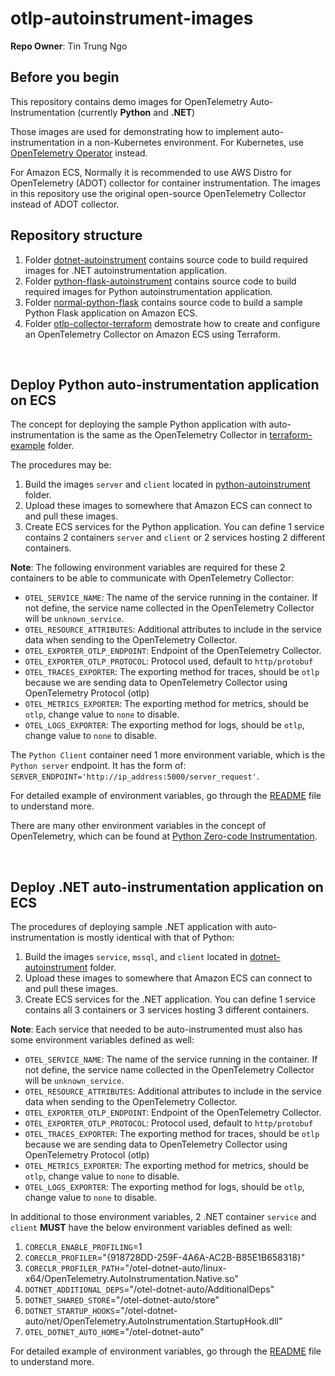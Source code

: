 # otlp-autoinstrument-images

**Repo Owner**: Tin Trung Ngo


## Before you begin

This repository contains demo images for OpenTelemetry Auto-Instrumentation (currently **Python** and **.NET**)

Those images are used for demonstrating how to implement auto-instrumentation in a non-Kubernetes environment. For Kubernetes, use [OpenTelemetry Operator](https://github.com/open-telemetry/opentelemetry-operator) instead.

For Amazon ECS, Normally it is recommended to use AWS Distro for OpenTelemetry (ADOT) collector for container instrumentation. The images in this repository use the original open-source OpenTelemetry Collector instead of ADOT collector.


## Repository structure
1. Folder [dotnet-autoinstrument](./dotnet-autoinstrument) contains source code to build required images for .NET autoinstrumentation application.
2. Folder [python-flask-autoinstrument](./python-flask-autoinstrument) contains source code to build required images for Python autoinstrumentation application.
3. Folder [normal-python-flask](./normal-python-flask) contains source code to build a sample Python Flask application on Amazon ECS.
4. Folder [otlp-collector-terraform](./otlp-collector-terraformxample) demostrate how to create and configure an OpenTelemetry Collector on Amazon ECS using Terraform.

<br>

## Deploy Python auto-instrumentation application on ECS

The concept for deploying the sample Python application with auto-instrumentation is the same as the OpenTelemetry Collector in [terraform-example](./terraform-example) folder.

The procedures may be:
1. Build the images `server` and `client` located in [python-autoinstrument](./python-autoinstrument) folder.
2. Upload these images to somewhere that Amazon ECS can connect to and pull these images.
3. Create ECS services for the Python application. You can define 1 service contains 2 containers `server` and `client` or 2 services hosting 2 different containers.

**Note**: The following environment variables are required for these 2 containers to be able to communicate with OpenTelemetry Collector:
- `OTEL_SERVICE_NAME`: The name of the service running in the container. If not define, the service name collected in the OpenTelemetry Collector will be `unknown_service`.
- `OTEL_RESOURCE_ATTRIBUTES`: Additional attributes to include in the service data when sending to the OpenTelemetry Collector.
- `OTEL_EXPORTER_OTLP_ENDPOINT`: Endpoint of the OpenTelemetry Collector.
- `OTEL_EXPORTER_OTLP_PROTOCOL`: Protocol used, default to `http/protobuf`
- `OTEL_TRACES_EXPORTER`: The exporting method for traces, should be `otlp` because we are sending data to OpenTelemetry Collector using OpenTelemetry Protocol (otlp)
- `OTEL_METRICS_EXPORTER`: The exporting method for metrics, should be `otlp`, change value to `none` to disable.
- `OTEL_LOGS_EXPORTER`: The exporting method for logs, should be `otlp`, change value to `none` to disable.


The `Python Client` container need 1 more environment variable, which is the `Python server` endpoint. It has the form of: `SERVER_ENDPOINT='http://ip_address:5000/server_request'`.

For detailed example of environment variables, go through the [README](./python-flask-autoinstrument/README.md) file to understand more.

There are many other environment variables in the concept of OpenTelemetry, which can be found at [Python Zero-code Instrumentation](https://opentelemetry.io/docs/zero-code/python/configuration/#environment-variables).


<br>

## Deploy .NET auto-instrumentation application on ECS

The procedures of deploying sample .NET application with auto-instrumentation is mostly identical with that of Python:
1. Build the images `service`, `mssql`, and `client` located in [dotnet-autoinstrument](./dotnet-autoinstrument) folder.
2. Upload these images to somewhere that Amazon ECS can connect to and pull these images.
3. Create ECS services for the .NET application. You can define 1 service contains all 3 containers or 3 services hosting 3 different containers.

**Note**: Each service that needed to be auto-instrumented must also has some environment variables defined as well:
- `OTEL_SERVICE_NAME`: The name of the service running in the container. If not define, the service name collected in the OpenTelemetry Collector will be `unknown_service`.
- `OTEL_RESOURCE_ATTRIBUTES`: Additional attributes to include in the service data when sending to the OpenTelemetry Collector.
- `OTEL_EXPORTER_OTLP_ENDPOINT`: Endpoint of the OpenTelemetry Collector.
- `OTEL_EXPORTER_OTLP_PROTOCOL`: Protocol used, default to `http/protobuf`
- `OTEL_TRACES_EXPORTER`: The exporting method for traces, should be `otlp` because we are sending data to OpenTelemetry Collector using OpenTelemetry Protocol (otlp)
- `OTEL_METRICS_EXPORTER`: The exporting method for metrics, should be `otlp`, change value to `none` to disable.
- `OTEL_LOGS_EXPORTER`: The exporting method for logs, should be `otlp`, change value to `none` to disable.


In additional to those environment variables, 2 .NET container `service` and `client` **MUST** have the below environment variables defined as well:
1. `CORECLR_ENABLE_PROFILING`=1
2. `CORECLR_PROFILER`="{918728DD-259F-4A6A-AC2B-B85E1B658318}"
3. `CORECLR_PROFILER_PATH`="/otel-dotnet-auto/linux-x64/OpenTelemetry.AutoInstrumentation.Native.so"
4. `DOTNET_ADDITIONAL_DEPS`="/otel-dotnet-auto/AdditionalDeps"
5. `DOTNET_SHARED_STORE`="/otel-dotnet-auto/store"
6. `DOTNET_STARTUP_HOOKS`="/otel-dotnet-auto/net/OpenTelemetry.AutoInstrumentation.StartupHook.dll"
7. `OTEL_DOTNET_AUTO_HOME`="/otel-dotnet-auto"

For detailed example of environment variables, go through the [README](./dotnet-autoinstrument/README.md) file to understand more.

<br>
